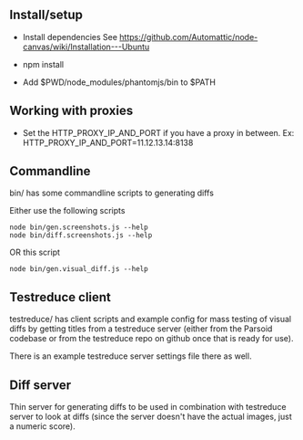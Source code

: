 ## Install/setup

* Install dependencies
  See https://github.com/Automattic/node-canvas/wiki/Installation---Ubuntu

* npm install
* Add $PWD/node_modules/phantomjs/bin to $PATH

## Working with proxies
* Set the HTTP_PROXY_IP_AND_PORT if you have a proxy in between.
  Ex: HTTP_PROXY_IP_AND_PORT=11.12.13.14:8138

## Commandline

bin/ has some commandline scripts to generating diffs

Either use the following scripts

    node bin/gen.screenshots.js --help
    node bin/diff.screenshots.js --help

OR this script

    node bin/gen.visual_diff.js --help

## Testreduce client

testreduce/ has client scripts and example config for mass testing
of visual diffs by getting titles from a testreduce server (either
from the Parsoid codebase or from the testreduce repo on github
once that is ready for use).

There is an example testreduce server settings file there as well.

## Diff server

Thin server for generating diffs to be used in combination with
testreduce server to look at diffs (since the server doesn't have
the actual images, just a numeric score).
